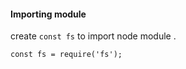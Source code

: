 #### Importing module

create `const fs` to import node module .

```
const fs = require('fs');
```





